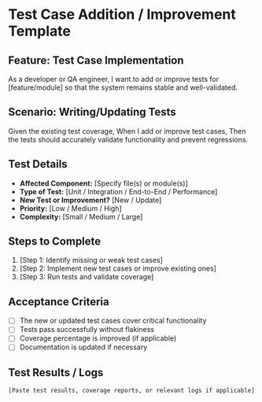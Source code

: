# Test Case Addition / Improvement Template

## Feature: Test Case Implementation
As a developer or QA engineer, I want to add or improve tests for [feature/module] so that the system remains stable and well-validated.

## Scenario: Writing/Updating Tests
Given the existing test coverage,
When I add or improve test cases,
Then the tests should accurately validate functionality and prevent regressions.

## Test Details
- **Affected Component:** [Specify file(s) or module(s)]
- **Type of Test:** [Unit / Integration / End-to-End / Performance]
- **New Test or Improvement?** [New / Update]
- **Priority:** [Low / Medium / High]
- **Complexity:** [Small / Medium / Large]

## Steps to Complete
1. [Step 1: Identify missing or weak test cases]
2. [Step 2: Implement new test cases or improve existing ones]
3. [Step 3: Run tests and validate coverage]

## Acceptance Criteria
- [ ] The new or updated test cases cover critical functionality
- [ ] Tests pass successfully without flakiness
- [ ] Coverage percentage is improved (if applicable)
- [ ] Documentation is updated if necessary

## Test Results / Logs
```plaintext
[Paste test results, coverage reports, or relevant logs if applicable]
